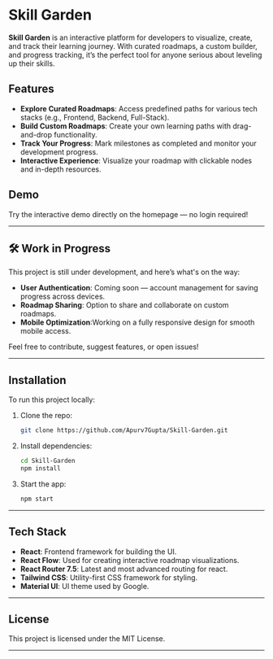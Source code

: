 # Skill Garden

**Skill Garden** is an interactive platform for developers to visualize, create, and track their learning journey. With curated roadmaps, a custom builder, and progress tracking, it’s the perfect tool for anyone serious about leveling up their skills.

## Features

- **Explore Curated Roadmaps**: Access predefined paths for various tech stacks (e.g., Frontend, Backend, Full-Stack).
- **Build Custom Roadmaps**: Create your own learning paths with drag-and-drop functionality.
- **Track Your Progress**: Mark milestones as completed and monitor your development progress.
- **Interactive Experience**: Visualize your roadmap with clickable nodes and in-depth resources.

## Demo

Try the interactive demo directly on the homepage — no login required!

---

## 🛠️ **Work in Progress**

This project is still under development, and here’s what's on the way:

- **User Authentication**: Coming soon — account management for saving progress across devices.
- **Roadmap Sharing**: Option to share and collaborate on custom roadmaps.
- **Mobile Optimization**:Working on a fully responsive design for smooth mobile access.

Feel free to contribute, suggest features, or open issues!

---

## Installation

To run this project locally:

1. Clone the repo:
   ```bash
   git clone https://github.com/Apurv7Gupta/Skill-Garden.git
   ```
   
2. Install dependencies:
   ```bash
   cd Skill-Garden
   npm install
   ```
   
3. Start the app:
   ```bash
   npm start
   ```

---

## Tech Stack

- **React**: Frontend framework for building the UI.
- **React Flow**: Used for creating interactive roadmap visualizations.
- **React Router 7.5**: Latest and most advanced routing for react.
- **Tailwind CSS**: Utility-first CSS framework for styling.
- **Material UI**: UI theme used by Google.

---

## License

This project is licensed under the MIT License.

---
